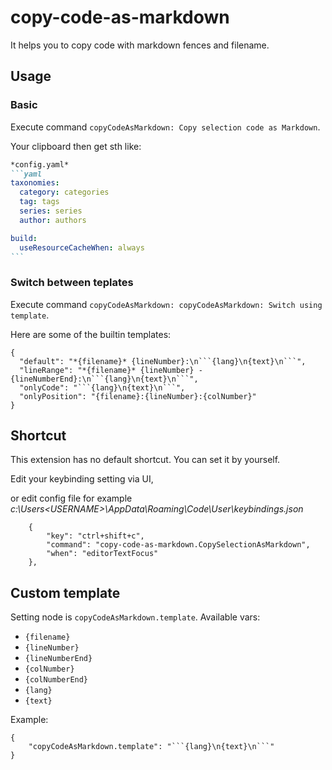 # copy-code-as-markdown

It helps you to copy code with markdown fences and filename.

## Usage

### Basic

Execute command `copyCodeAsMarkdown: Copy selection code as Markdown`.

Your clipboard then get sth like:

````markdown
*config.yaml*
```yaml
taxonomies:
  category: categories
  tag: tags
  series: series
  author: authors

build:
  useResourceCacheWhen: always
```
````

### Switch between teplates

Execute command `copyCodeAsMarkdown: copyCodeAsMarkdown: Switch using template`.

Here are some of the builtin templates:

```jsonc
{
  "default": "*{filename}* {lineNumber}:\n```{lang}\n{text}\n```",
  "lineRange": "*{filename}* {lineNumber} - {lineNumberEnd}:\n```{lang}\n{text}\n```",
  "onlyCode": "```{lang}\n{text}\n```",
  "onlyPosition": "{filename}:{lineNumber}:{colNumber}"
}
```

## Shortcut

This extension has no default shortcut. You can set it by yourself.

Edit your keybinding setting via UI,

or edit config file for example *c:\Users\<USERNAME>\AppData\Roaming\Code\User\keybindings.json*

```jsonc
    {
        "key": "ctrl+shift+c",
        "command": "copy-code-as-markdown.CopySelectionAsMarkdown",
        "when": "editorTextFocus"
    },
```

## Custom template

Setting node is `copyCodeAsMarkdown.template`. Available vars:

+ `{filename}`
+ `{lineNumber}`
+ `{lineNumberEnd}`
+ `{colNumber}`
+ `{colNumberEnd}`
+ `{lang}`
+ `{text}`

Example:

```jsonc
{
    "copyCodeAsMarkdown.template": "```{lang}\n{text}\n```"
}
```
